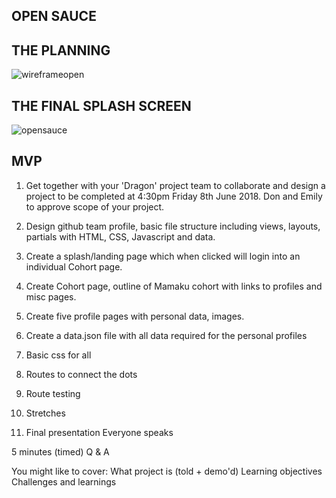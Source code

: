 ## OPEN SAUCE

## THE PLANNING


![wireframeopen](https://user-images.githubusercontent.com/36146995/44001211-e86fed8c-9e81-11e8-9c08-890b63ea63e5.jpg)

## THE FINAL SPLASH SCREEN

![opensauce](https://user-images.githubusercontent.com/36146995/44001261-d79cd64a-9e82-11e8-993e-3e97e8665463.png)

## MVP

1. Get together with your 'Dragon' project team to collaborate and design a project to be completed 
   at 4:30pm Friday 8th June 2018. Don and Emily to approve scope of your project.

2. Design github team profile, basic file structure including views, layouts, partials with HTML, CSS, Javascript
   and data.

3. Create a splash/landing page which when clicked will login into an individual Cohort page.

4. Create Cohort page, outline of Mamaku cohort with links to profiles and misc pages.

5. Create five profile pages with personal data, images.

6. Create a data.json file with all data required for the personal profiles

7. Basic css for all

8. Routes to connect the dots

9. Route testing

10. Stretches

11. Final presentation Everyone speaks

5 minutes (timed)
Q & A

You might like to cover: 
What project is (told + demo'd)
Learning objectives
Challenges and learnings


